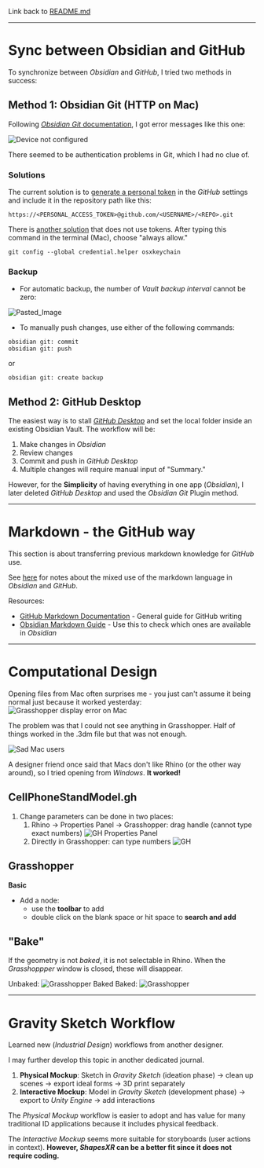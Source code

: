 Link back to [README.md](../README.md)

---
# Sync between Obsidian and GitHub
To synchronize between *Obsidian* and *GitHub*, I tried two methods in success: 
## Method 1: Obsidian Git (HTTP on Mac)
Following [*Obsidian Git* documentation](https://publish.obsidian.md/git-doc/Getting+Started), I got error messages like this one: 

![Device not configured](https://kattsun.dev/img/Pasted%20image%2020210528092236.png)

There seemed to be authentication problems in Git, which I had no clue of. 

### Solutions
The current solution is to  [generate a personal token](https://linked-blog-starter.vercel.app/connect-obsidian-vault-with-github) in the *GitHub* settings and include it in the repository path like this: 
```
https://<PERSONAL_ACCESS_TOKEN>@github.com/<USERNAME>/<REPO>.git
```

There is [another solution](https://kattsun.dev/posts/2021-05-28-obsidian-git-authentication-error/) that does not use tokens. After typing this command in the terminal (Mac), choose "always allow."

```
git config --global credential.helper osxkeychain
```

### Backup
- For automatic backup, the number of *Vault backup interval* cannot be zero:

![Pasted_Image](_attachments/Pasted_image_20230830213813.png)

- To manually push changes, use either of the following commands:
```
obsidian git: commit
obsidian git: push
```
or
```
obsidian git: create backup
```

## Method 2: GitHub Desktop 
The easiest way is to stall [*GitHub Desktop*](https://desktop.github.com) and set the local folder inside an existing Obsidian Vault. The workflow will be: 
1. Make changes in *Obsidian*
2. Review changes
3. Commit and push in *GitHub Desktop*
4. Multiple changes will require manual input of "Summary."

However, for the **Simplicity** of having everything in one app (*Obsidian*), I later deleted *GitHub Desktop* and used the *Obsidian Git* Plugin method. 

---

# Markdown - the GitHub way
This section is about transferring previous markdown knowledge for *GitHub* use. 

See [here](../resources/_GitHub_Favored_Markdown.md) for notes about the mixed use of the markdown language in *Obsidian* and *GitHub*.

Resources: 
- [GitHub Markdown Documentation](https://docs.github.com/en/get-started/writing-on-github/getting-started-with-writing-and-formatting-on-github) - General guide for GitHub writing
- [Obsidian Markdown Guide](https://www.markdownguide.org/tools/obsidian/) - Use this to check which ones are available in *Obsidian*

---

# Computational Design
Opening files from Mac often surprises me - you just can't assume it being normal just because it worked yesterday: 
![Grasshopper display error on Mac](_attachments/Grasshopper_display_error.png)

The problem was that I could not see anything in Grasshopper. Half of things worked in the .3dm file but that was not enough. 

![Sad Mac users](_attachments/why_buy_a_mac.jpg)

A designer friend once said that Macs don't like Rhino (or the other way around), so I tried opening from *Windows*. **It worked!**

## CellPhoneStandModel.gh
1. Change parameters can be done in two places:
	1. Rhino -> Properties Panel -> Grasshopper: drag handle (cannot type exact numbers)
		![GH Properties Panel](_attachments/PropertiesPanel.png)
	2. Directly in Grasshopper: can type numbers ![GH](_attachments/GH_Nodes.png)

## Grasshopper
**Basic**
- Add a node:
	- use the **toolbar** to add
	- double click on the blank space or hit space to **search and add**

## "Bake"
If the geometry is not *baked*, it is not selectable in Rhino. When the *Grasshoppper* window is closed, these will disappear. 

Unbaked: 
![Grasshopper Baked](_attachments/Grasshopper_Unbaked.png)
Baked: 
![Grasshopper](_attachments/Grasshopper_Baked.png)

---
# Gravity Sketch Workflow
Learned new (*Industrial Design*) workflows from another designer. 

I may further develop this topic in another dedicated journal. 

1. **Physical Mockup**: Sketch in *Gravity Sketch* (ideation phase) -> clean up scenes -> export ideal forms -> 3D print separately
2. **Interactive Mockup**: Model in *Gravity Sketch* (development phase) -> export to *Unity Engine* -> add interactions

The *Physical Mockup* workflow is easier to adopt and has value for many traditional ID applications because it includes physical feedback. 

The *Interactive Mockup* seems more suitable for storyboards (user actions in context). **However, *ShapesXR* can be a better fit since it does not require coding.** 

